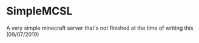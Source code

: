 # SimpleMCSL
A very simple minecraft server that's not finished at the time of writing this (09/07/2019)
